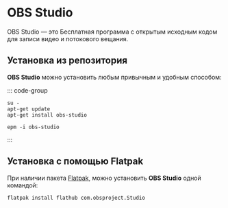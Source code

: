 # OBS Studio

OBS Studio — это Бесплатная программа с открытым исходным кодом для записи видео и потокового вещания.

## Установка из репозитория 

**OBS Studio** можно установить любым привычным и удобным способом:

::: code-group

```shell[apt-get]
su -
apt-get update
apt-get install obs-studio
```
```shell[epm]
epm -i obs-studio
```
:::

## Установка c помощью Flatpak

При наличии пакета [Flatpak](/flatpak), можно установить **OBS Studio** одной командой:

```shell
flatpak install flathub com.obsproject.Studio
```
